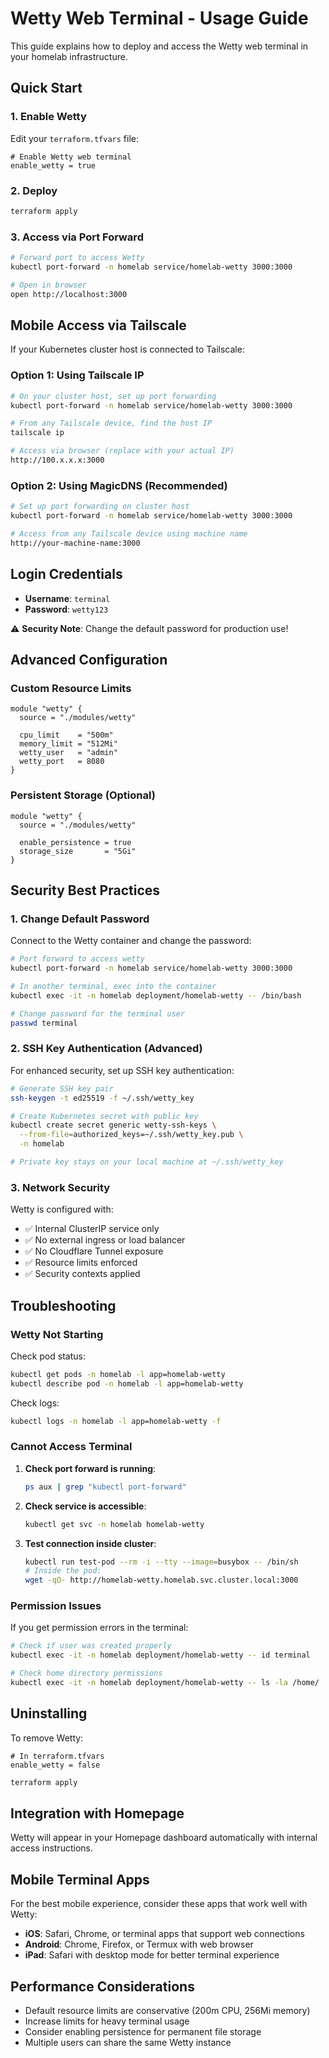 # Wetty Web Terminal - Usage Guide

This guide explains how to deploy and access the Wetty web terminal in your homelab infrastructure.

## Quick Start

### 1. Enable Wetty

Edit your `terraform.tfvars` file:

```hcl
# Enable Wetty web terminal
enable_wetty = true
```

### 2. Deploy

```bash
terraform apply
```

### 3. Access via Port Forward

```bash
# Forward port to access Wetty
kubectl port-forward -n homelab service/homelab-wetty 3000:3000

# Open in browser
open http://localhost:3000
```

## Mobile Access via Tailscale

If your Kubernetes cluster host is connected to Tailscale:

### Option 1: Using Tailscale IP

```bash
# On your cluster host, set up port forwarding
kubectl port-forward -n homelab service/homelab-wetty 3000:3000

# From any Tailscale device, find the host IP
tailscale ip

# Access via browser (replace with your actual IP)
http://100.x.x.x:3000
```

### Option 2: Using MagicDNS (Recommended)

```bash
# Set up port forwarding on cluster host
kubectl port-forward -n homelab service/homelab-wetty 3000:3000

# Access from any Tailscale device using machine name
http://your-machine-name:3000
```

## Login Credentials

- **Username**: `terminal`
- **Password**: `wetty123`

⚠️ **Security Note**: Change the default password for production use!

## Advanced Configuration

### Custom Resource Limits

```hcl
module "wetty" {
  source = "./modules/wetty"
  
  cpu_limit    = "500m"
  memory_limit = "512Mi"
  wetty_user   = "admin"
  wetty_port   = 8080
}
```

### Persistent Storage (Optional)

```hcl
module "wetty" {
  source = "./modules/wetty"
  
  enable_persistence = true
  storage_size       = "5Gi"
}
```

## Security Best Practices

### 1. Change Default Password

Connect to the Wetty container and change the password:

```bash
# Port forward to access wetty
kubectl port-forward -n homelab service/homelab-wetty 3000:3000

# In another terminal, exec into the container
kubectl exec -it -n homelab deployment/homelab-wetty -- /bin/bash

# Change password for the terminal user
passwd terminal
```

### 2. SSH Key Authentication (Advanced)

For enhanced security, set up SSH key authentication:

```bash
# Generate SSH key pair
ssh-keygen -t ed25519 -f ~/.ssh/wetty_key

# Create Kubernetes secret with public key
kubectl create secret generic wetty-ssh-keys \
  --from-file=authorized_keys=~/.ssh/wetty_key.pub \
  -n homelab

# Private key stays on your local machine at ~/.ssh/wetty_key
```

### 3. Network Security

Wetty is configured with:
- ✅ Internal ClusterIP service only
- ✅ No external ingress or load balancer
- ✅ No Cloudflare Tunnel exposure
- ✅ Resource limits enforced
- ✅ Security contexts applied

## Troubleshooting

### Wetty Not Starting

Check pod status:
```bash
kubectl get pods -n homelab -l app=homelab-wetty
kubectl describe pod -n homelab -l app=homelab-wetty
```

Check logs:
```bash
kubectl logs -n homelab -l app=homelab-wetty -f
```

### Cannot Access Terminal

1. **Check port forward is running**:
   ```bash
   ps aux | grep "kubectl port-forward"
   ```

2. **Check service is accessible**:
   ```bash
   kubectl get svc -n homelab homelab-wetty
   ```

3. **Test connection inside cluster**:
   ```bash
   kubectl run test-pod --rm -i --tty --image=busybox -- /bin/sh
   # Inside the pod:
   wget -qO- http://homelab-wetty.homelab.svc.cluster.local:3000
   ```

### Permission Issues

If you get permission errors in the terminal:

```bash
# Check if user was created properly
kubectl exec -it -n homelab deployment/homelab-wetty -- id terminal

# Check home directory permissions
kubectl exec -it -n homelab deployment/homelab-wetty -- ls -la /home/
```

## Uninstalling

To remove Wetty:

```hcl
# In terraform.tfvars
enable_wetty = false
```

```bash
terraform apply
```

## Integration with Homepage

Wetty will appear in your Homepage dashboard automatically with internal access instructions.

## Mobile Terminal Apps

For the best mobile experience, consider these apps that work well with Wetty:

- **iOS**: Safari, Chrome, or terminal apps that support web connections
- **Android**: Chrome, Firefox, or Termux with web browser
- **iPad**: Safari with desktop mode for better terminal experience

## Performance Considerations

- Default resource limits are conservative (200m CPU, 256Mi memory)
- Increase limits for heavy terminal usage
- Consider enabling persistence for permanent file storage
- Multiple users can share the same Wetty instance